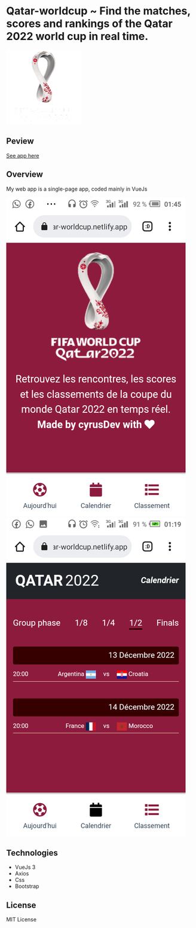 # Qatar-worldcup ~ Find the matches, scores and rankings of the Qatar 2022 world cup in real time.

![logo](public/img/logo.png)

## Peview
[See app here](https://qatar-worldcup.netlify.app)

## Overview
My web app is a single-page app, coded mainly in VueJs

![infra](public/img/1.png)
![infra](public/img/4.png)

## Technologies
- VueJs 3
- Axios
- Css
- Bootstrap

## License

MIT License

